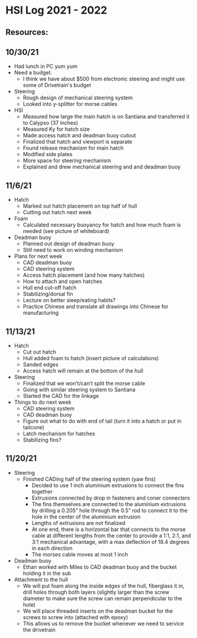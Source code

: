 # HSI Log 2021 - 2022

## Resources:

## 10/30/21
- Had lunch in PC yum yum
- Need a budget.
   - I think we have about $500 from electronic steering and might use some of Drivetrain's budget 
- Steering
    - Rough design of mechanical steering system
    - Looked into y-splitter for morse cables
- HSI
    - Measured how large the main hatch is on Santiana and transferred it to Calypso (37 inches)
    - Measured Ky for hatch size 
    - Made access hatch and deadman buoy cutout
    - Finalized that hatch and viewport is separate 
    - Found release mechanism for main hatch
    - Modified side plates
    - More space for steering mechanism 
    - Explained and drew mechanical steering and and deadman buoy 

## 11/6/21
- Hatch
     - Marked out hatch placement on top half of hull
     - Cutting out hatch next week
- Foam
     - Calculated necessary buoyancy for hatch and how much foam is needed (see picture of whiteboard)
- Deadman buoy
     - Planned out design of deadman buoy
     - Still need to work on winding mechanism
- Plans for next week
     - CAD deadman buoy
     - CAD steering system
     - Access hatch placement (and how many hatches)
     - How to attach and open hatches
     - Hull end cut-off hatch
     - Stabilizing/dorsal fin
     - Lecture on better sleep/eating habits?
     - Practice Chinese and translate all drawings into Chinese for manufacturing

## 11/13/21
- Hatch
     - Cut out hatch
     - Hull added foam to hatch (insert picture of calculations)
     - Sanded edges 
     - Access hatch will remain at the bottom of the hull
- Steering
     - Finalized that we won’t/can’t split the morse cable 
     - Going with similar steering system to Santiana
     - Started the CAD for the linkage
- Things to do next week
     - CAD steering system
     - CAD deadman buoy
     - Figure out what to do with end of tail (turn it into a hatch or put in tailcone)
     - Latch mechanism for hatches 
     - Stabilizing fins?

## 11/20/21
- Steering 
   - Finished CADing half of the steering system (yaw fins)
     - Decided to use 1 inch aluminium extrusions to connect the fins together 
     - Extrusions connected by drop in fasteners and coner connecters 
     - The fins themselves are connected to the aluminium extrusions by drilling a 0.205” hole through the 0.5” rod to connect it to the hole in the center of the aluminium extrusion
     - Lengths of extrusions are not finalized
     - At one end, there is a horizontal bar that connects to the morse cable at different lengths from the center to provide a 1:1, 2:1, and 3:1 mechanical advantage, with a max deflection of 18.4 degrees in each direction
     - The morses cable moves at most 1 inch 
- Deadman buoy
     - Ethan worked with Miles to CAD deadman buoy and the bucket holding it in the sub
- Attachment to the hull
     - We will put foam along the inside edges of the hull, fiberglass it in, drill holes through both layers (slightly larger than the screw diameter to make sure the screw can remain perpendicular to the hole)
     - We will place threaded inserts on the deadman bucket for the screws to screw into (attached with epoxy)
     - This allows us to remove the bucket whenever we need to service the drivetrain



